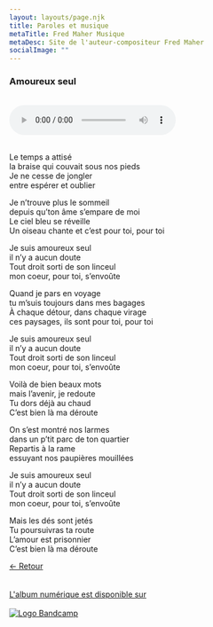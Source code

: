 ```yaml
---
layout: layouts/page.njk
title: Paroles et musique
metaTitle: Fred Maher Musique
metaDesc: Site de l'auteur-compositeur Fred Maher
socialImage: ""
---
```

<style>
*:focus {
    outline: none;
}
</style>

  ### Amoureux seul
 <br> 
<audio controls>
  <source src="https://fredmahermusique.com/mp3/amoureux-seul.ogg" type="audio/ogg">
  <source src="https://fredmahermusique.com/mp3/amoureux-seul.mp3" type="audio/mpeg">
Your browser does not support the audio element.
</audio>
<br>
<br>     
				
Le temps a attisé<br>
la braise qui couvait sous nos pieds<br>
Je ne cesse de jongler<br>
entre espérer et oublier

Je n’trouve plus le sommeil<br>
depuis qu’ton âme s’empare de moi<br>
Le ciel bleu se réveille<br>
Un oiseau chante et c’est pour toi, pour toi

Je suis amoureux seul<br>
il n’y a aucun doute<br>
Tout droit sorti de son linceul<br>
mon coeur, pour toi, s’envoûte

Quand je pars en voyage<br>
tu m’suis toujours dans mes bagages<br>
À chaque détour, dans chaque virage<br>
ces paysages, ils sont pour toi, pour toi<br>

Je suis amoureux seul<br>
il n’y a aucun doute<br>
Tout droit sorti de son linceul<br>
mon coeur, pour toi, s’envoûte

Voilà de bien beaux mots<br>
mais l’avenir, je redoute<br>
Tu dors déjà au chaud<br>
C’est bien là ma déroute

On s’est montré nos larmes<br>
dans un p’tit parc de ton quartier<br>
Repartis à la rame<br>
essuyant nos paupières mouillées

Je suis amoureux seul<br>
il n’y a aucun doute<br>
Tout droit sorti de son linceul<br>
mon coeur, pour toi, s’envoûte

Mais les dés sont jetés<br>
Tu poursuivras ta route<br>
L’amour est prisonnier<br>
C’est bien là ma déroute

[&larr; Retour](/j-attends-l-printemps/index.html#heading-paroles-et-musique)
<br>
 <br> 
<a class="bandcamp" href="https://fredmahermusique.bandcamp.com">
          <br>L'album numérique est disponible sur<br><br><img src="/images/bandcamp.svg" alt="Logo Bandcamp"></a>